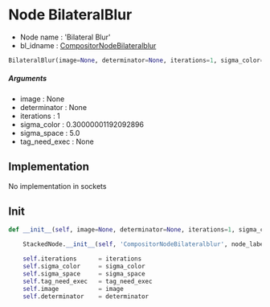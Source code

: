 # Node BilateralBlur

- Node name : 'Bilateral Blur'
- bl_idname : [CompositorNodeBilateralblur](https://docs.blender.org/api/current/bpy.types.CompositorNodeBilateralblur.html)


``` python
BilateralBlur(image=None, determinator=None, iterations=1, sigma_color=0.30000001192092896, sigma_space=5.0, tag_need_exec=None, node_label=None, node_color=None)
```
##### Arguments

- image : None
- determinator : None
- iterations : 1
- sigma_color : 0.30000001192092896
- sigma_space : 5.0
- tag_need_exec : None

## Implementation

No implementation in sockets

## Init

``` python
def __init__(self, image=None, determinator=None, iterations=1, sigma_color=0.30000001192092896, sigma_space=5.0, tag_need_exec=None, node_label=None, node_color=None):

    StackedNode.__init__(self, 'CompositorNodeBilateralblur', node_label=node_label, node_color=node_color)

    self.iterations      = iterations
    self.sigma_color     = sigma_color
    self.sigma_space     = sigma_space
    self.tag_need_exec   = tag_need_exec
    self.image           = image
    self.determinator    = determinator
```
